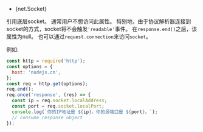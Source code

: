 <!-- YAML
added: v0.3.0
-->

* {net.Socket}

引用底层socket。 通常用户不想访问此属性。 特别地，由于协议解析器连接到socket的方式，socket将不会触发`'readable'`事件。 在`response.end()`之后，该属性为null。 也可以通过`request.connection`来访问`socket`。

例如:

```js
const http = require('http');
const options = {
  host: 'nodejs.cn',
};
const req = http.get(options);
req.end();
req.once('response', (res) => {
  const ip = req.socket.localAddress;
  const port = req.socket.localPort;
  console.log(`你的IP地址是 ${ip}，你的源端口是 ${port}。`);
  // consume response object
});
```
